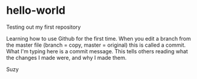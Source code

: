 # hello-world
Testing out my first repository

Learning how to use Github for the first time.
When you edit a branch from the master file (branch = copy, master = original) this is called a commit.
What I'm typing here is a commit message.  This tells others reading what the changes I made were, and why I made them.

Suzy

